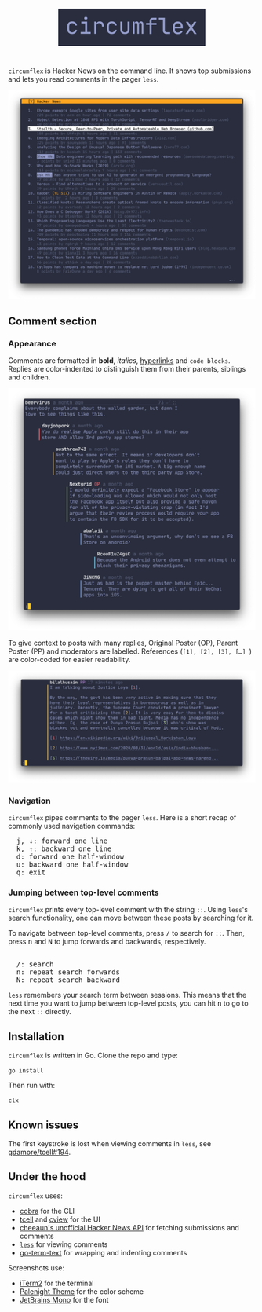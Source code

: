 <p align="center">
  <img src="images/circumflex.png" width="300" alt="^"/>
</p>

#
`circumflex` is Hacker&nbsp;News on the command line. It shows top submissions and lets you read comments in the pager `less`.

<p align="center">
  <img src="images/mainview.png" width="700" alt="^"/>
</p>

## Comment section

### Appearance
Comments are formatted in **bold**, _italics_, [hyperlinks](https://gist.github.com/egmontkob/eb114294efbcd5adb1944c9f3cb5feda) and `code blocks`. Replies are color-indented to distinguish them from their parents, siblings and children.

<p align="center">
  <img src="images/comments.png" width="700" alt="^"/>
</p>

To give context to posts with many replies, Original Poster (OP), Parent Poster (PP) and moderators are labelled. References (`[1], [2], [3], […] `) are color-coded for easier readability.

<p align="center">
  <img src="images/linkHighlights.png" width="700" alt="^"/>
</p>

### Navigation

`circumflex` pipes comments to the pager `less`. Here is a short recap of commonly used navigation commands:

<pre>
  <kbd>j</kbd>, <kbd>↓</kbd>: forward one line
  <kbd>k</kbd>, <kbd>↑</kbd>: backward one line
  <kbd>d</kbd>: forward one half-window
  <kbd>u</kbd>: backward one half-window
  <kbd>q</kbd>: exit
</pre>

### Jumping between top-level comments
`circumflex` prints every top-level comment with the string `::`. Using `less`'s search functionality, one can move between these posts by searching for it.

To navigate between top-level comments, press <kbd>/</kbd> to search for `::`. Then, press <kbd>n</kbd> and <kbd>N</kbd> to jump forwards and backwards, respectively.

<pre>  
  <kbd>/</kbd>: search
  <kbd>n</kbd>: repeat search forwards
  <kbd>N</kbd>: repeat search backward
</pre>

`less` remembers your search term between sessions. This means that the next time you want to jump between top-level posts, you can hit <kbd>n</kbd> to go to the next `::` directly.

## Installation
`circumflex` is written in Go. Clone the repo and type:

```console
go install
```

Then run with:

```console
clx
```

## Known issues
The first keystroke is lost when viewing comments in `less`, see [gdamore/tcell#194](https://github.com/gdamore/tcell/issues/194).

## Under the hood
`circumflex` uses:
* [cobra](https://github.com/spf13/cobra) for the CLI
* [tcell](https://github.com/gdamore/tcell) and [cview](https://gitlab.com/tslocum/cview) for the UI
* [cheeaun's unofficial Hacker News API](https://github.com/cheeaun/node-hnapi) for fetching submissions and comments
* [`less`](http://greenwoodsoftware.com/less/) for viewing comments
* [go-term-text](https://github.com/MichaelMure/go-term-text) for wrapping and indenting comments

Screenshots use:
* [iTerm2](https://iterm2.com/) for the terminal
* [Palenight Theme](https://github.com/JonathanSpeek/palenight-iterm2) for the color scheme
* [JetBrains Mono](https://github.com/JetBrains/JetBrainsMono) for the font

